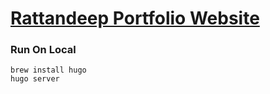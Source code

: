 # [Rattandeep Portfolio Website](https://rattandeep.netlify.app/)

### Run On Local

```
brew install hugo
hugo server
```